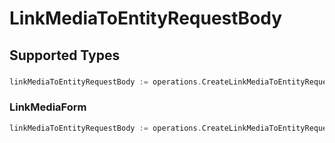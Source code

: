 # LinkMediaToEntityRequestBody


## Supported Types

### 

```go
linkMediaToEntityRequestBody := operations.CreateLinkMediaToEntityRequestBodyArrayOflinkMediaJSON([]shared.LinkMediaJSON{/* values here */})
```

### LinkMediaForm

```go
linkMediaToEntityRequestBody := operations.CreateLinkMediaToEntityRequestBodyLinkMediaForm(shared.LinkMediaForm{/* values here */})
```

